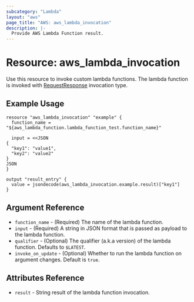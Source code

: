 ```yaml
---
subcategory: "Lambda"
layout: "aws"
page_title: "AWS: aws_lambda_invocation"
description: |-
  Provide AWS Lambda Function result.
---
```


# Resource: aws_lambda_invocation

Use this resource to invoke custom lambda functions.
The lambda function is invoked with [RequestResponse](https://docs.aws.amazon.com/lambda/latest/dg/API_Invoke.html#API_Invoke_RequestSyntax)
invocation type.

## Example Usage

```hcl
resource "aws_lambda_invocation" "example" {
  function_name = "${aws_lambda_function.lambda_function_test.function_name}"

  input = <<JSON
{
  "key1": "value1",
  "key2": "value2"
}
JSON
}

output "result_entry" {
  value = jsondecode(aws_lambda_invocation.example.result)["key1"]
}
```

## Argument Reference

* `function_name` - (Required) The name of the lambda function.
* `input` - (Required) A string in JSON format that is passed as payload to the lambda function.
* `qualifier` - (Optional) The qualifier (a.k.a version) of the lambda function. Defaults
 to `$LATEST`.
* `invoke_on_update` - (Optional) Whether to run the lambda function on argument changes. Default is `true`.

## Attributes Reference

* `result` - String result of the lambda function invocation.
